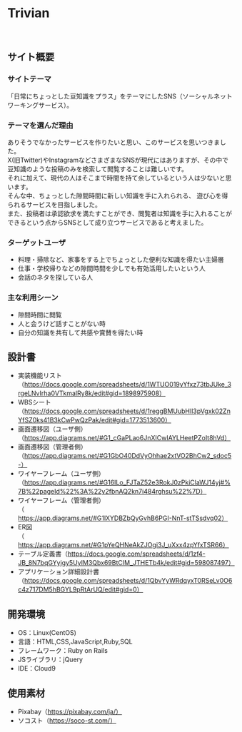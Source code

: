 # Trivian
​
## サイト概要
### サイトテーマ
「日常にちょっとした豆知識をプラス」をテーマにしたSNS（ソーシャルネットワーキングサービス）。
​
### テーマを選んだ理由
ありそうでなかったサービスを作りたいと思い、このサービスを思いつきました。  
X(旧Twitter)やInstagramなどさまざまなSNSが現代にはありますが、その中で豆知識のような投稿のみを検索して閲覧することは難しいです。  
それに加えて、現代の人はそこまで時間を持て余しているという人は少ないと思います。  
そんな中、ちょっとした隙間時間に新しい知識を手に入れられる、
遊び心を得られるサービスを目指しました。  
また、投稿者は承認欲求を満たすことができ、閲覧者は知識を手に入れることができるという点からSNSとして成り立つサービスであると考えました。
​
### ターゲットユーザ
- 料理・掃除など、家事をする上でちょっとした便利な知識を得たい主婦層
- 仕事・学校帰りなどの隙間時間を少しでも有効活用したいという人
- 会話のネタを探している人

### 主な利用シーン
- 隙間時間に閲覧
- 人と会うけど話すことがない時
- 自分の知識を共有して共感や賞賛を得たい時
​
## 設計書
- 実装機能リスト（https://docs.google.com/spreadsheets/d/1WTUO019yYfxz73tbJUke_3rgeLNvIrha0VTkmalRy8k/edit#gid=1898975908）
- WBSシート（https://docs.google.com/spreadsheets/d/1reggBMUubHIl3pVgxk02ZnYfSZ0ks41B3kCwPwQzPak/edit#gid=1773513600）
- 画面遷移図（ユーザ側）（https://app.diagrams.net/#G1_cGaPLao6JnXICwIAYLHeetPZoIt8hVd）
- 画面遷移図（管理者側）（https://app.diagrams.net/#G1GbO40DdVyOhhae2xtVO2BhCw2_sdoc5-）
- ワイヤーフレーム（ユーザ側）（https://app.diagrams.net/#G16ILo_FJTaZ52e3RokJ0zPkiClaWJ14yj#%7B%22pageId%22%3A%22y2fbnAQ2kn7i484rghsu%22%7D）
- ワイヤーフレーム（管理者側）（https://app.diagrams.net/#G1lXYDBZbQyGvhB6PGI-NnT-stTSsdvq02）
- ER図（https://app.diagrams.net/#G1pYeQHNeAkZJOgi3J_uXxx4zpYfxTSR66）
- テーブル定義書（https://docs.google.com/spreadsheets/d/1zf4-JB_8N7bqGYyjgy5UyIM3Qbx69BtCIM_JTHETb4k/edit#gid=598087497）
- アプリケーション詳細設計書（https://docs.google.com/spreadsheets/d/1QbvYyWRdqyxT0RSeLv0O6c4z717DM5hBGYL9pRtArUQ/edit#gid=0）
​
## 開発環境
- OS：Linux(CentOS)
- 言語：HTML,CSS,JavaScript,Ruby,SQL
- フレームワーク：Ruby on Rails
- JSライブラリ：jQuery
- IDE：Cloud9
​
## 使用素材
- Pixabay（https://pixabay.com/ja/）
- ソコスト（https://soco-st.com/）
